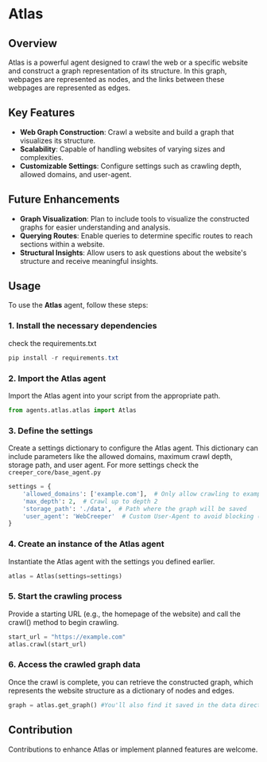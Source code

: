 # Atlas

## Overview
Atlas is a powerful agent designed to crawl the web or a specific website and construct a graph representation of its structure. In this graph, webpages are represented as nodes, and the links between these webpages are represented as edges. 

## Key Features
- **Web Graph Construction**: Crawl a website and build a graph that visualizes its structure.
- **Scalability**: Capable of handling websites of varying sizes and complexities.
- **Customizable Settings**: Configure settings such as crawling depth, allowed domains, and user-agent.

## Future Enhancements
- **Graph Visualization**: Plan to include tools to visualize the constructed graphs for easier understanding and analysis.
- **Querying Routes**: Enable queries to determine specific routes to reach sections within a website.
- **Structural Insights**: Allow users to ask questions about the website's structure and receive meaningful insights.

## Usage

To use the **Atlas** agent, follow these steps:

### 1. Install the necessary dependencies
check the requirements.txt

```powershell
pip install -r requirements.txt
```

### 2. Import the Atlas agent
Import the Atlas agent into your script from the appropriate path.
```python
from agents.atlas.atlas import Atlas
```
### 3. Define the settings
Create a settings dictionary to configure the Atlas agent. This dictionary can include parameters like the allowed domains, maximum crawl depth, storage path, and user agent. For more settings check the ```creeper_core/base_agent.py```
```python
settings = {
    'allowed_domains': ['example.com'],  # Only allow crawling to example.com
    'max_depth': 2,  # Crawl up to depth 2
    'storage_path': './data',  # Path where the graph will be saved
    'user_agent': 'WebCreeper'  # Custom User-Agent to avoid blocking (Default is Atlas)
}
```

### 4. Create an instance of the Atlas agent
Instantiate the Atlas agent with the settings you defined earlier.
```python
atlas = Atlas(settings=settings)
```
### 5. Start the crawling process
Provide a starting URL (e.g., the homepage of the website) and call the crawl() method to begin crawling.
```python
start_url = "https://example.com"
atlas.crawl(start_url)
```
### 6. Access the crawled graph data
Once the crawl is complete, you can retrieve the constructed graph, which represents the website structure as a dictionary of nodes and edges.
```python
graph = atlas.get_graph() #You'll also find it saved in the data directory
```

## Contribution
Contributions to enhance Atlas or implement planned features are welcome.
